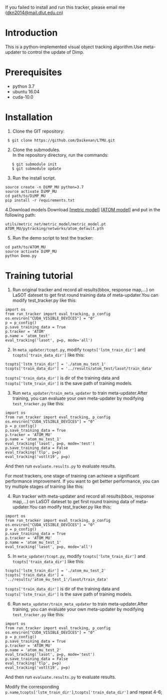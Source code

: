 
If you failed to install and run this tracker, please email me (<dkn2014@mail.dlut.edu.cn>)

# Introduction

This is a python-implemented visual object tracking algorithm.Use meta-updater to control the update of Dimp.

# Prerequisites

* python 3.7
* ubuntu 16.04
* cuda-10.0 

# Installation
1. Clone the GIT repository:
```
 $ git clone https://github.com/Daikenan/LTMU.git
```
2. Clone the submodules.  
   In the repository directory, run the commands:
```
   $ git submodule init  
   $ git submodule update
```
3. Run the install script. 
```
source create -n DiMP_MU python=3.7
source activate DiMP_MU
cd path/to/DiMP_MU
pip install -r requirements.txt
```
4.Download models
Download [[metric model](https://drive.google.com/open?id=1o-btxlWWA6GlbwMGCGkzn2vAw9qv8D2z)] [[ATOM model](https://drive.google.com/open?id=1VNyr-Ds0khjM0zaq6lU-xfY74-iWxBvU)] and put in the following path:

```
utils/metric_net/metric_model/metric_model.pt
ATOM_MU/pytracking/networks/atom_default.pth
```
5. Run the demo script to test the tracker:
```
cd path/to/ATOM_MU
source activate DiMP_MU
python Demo.py
```

# Training tutorial
1. Run original tracker and record all results(bbox, response map,...) on LaSOT dateset to get first round training data of meta-updater.You can modify test_tracker.py like this:
```
import os
from run_tracker import eval_tracking, p_config
os.environ["CUDA_VISIBLE_DEVICES"] = "0"
p = p_config()
p.save_training_data = True
p.tracker = 'ATOM'
p.name = 'atom_test'
eval_tracking('lasot', p=p, mode='all')
```

2. In `meta_updater/tcopt.py`, modify `tcopts['lstm_train_dir']` and `tcopts['train_data_dir']` like this:
```
tcopts['lstm_train_dir'] = './atom_mu_test_1'
tcopts['train_data_dir'] = '../results/atom_test/lasot/train_data'
```
`tcopts['train_data_dir']` is dir of the training data and `tcopts['lstm_train_dir']` is the save path of training models.

3. Run `meta_updater/train_meta_updater` to train meta-updater.After training, you can evaluate your own meta-updater by modifying `test_tracker.py` like this:
```
import os
from run_tracker import eval_tracking, p_config
os.environ["CUDA_VISIBLE_DEVICES"] = "0"
p = p_config()
p.save_training_data = True
p.tracker = 'ATOM_MU'
p.name = 'atom_mu_test_1'
eval_tracking('lasot', p=p, mode='test')
p.save_training_data = False
eval_tracking('tlp', p=p)
eval_tracking('votlt19', p=p)
```
And then run `evaluate.results.py` to evaluate results.

For most trackers, one stage of training can achieve a significant performance improvement. If you want to get better performance, you can try multiple stages of training like this:

4. Run tracker with meta-updater and record all results(bbox, response map,...) on LaSOT dateset to get first round training data of meta-updater.You can modify test_tracker.py like this:
```
import os
from run_tracker import eval_tracking, p_config
os.environ["CUDA_VISIBLE_DEVICES"] = "0"
p = p_config()
p.save_training_data = True
p.tracker = 'ATOM_MU'
p.name = 'atom_mu_test_1'
eval_tracking('lasot', p=p, mode='all')
```

5. In `meta_updater/tcopt.py`, modify `tcopts['lstm_train_dir']` and `tcopts['train_data_dir']` like this:
```
tcopts['lstm_train_dir'] = './atom_mu_test_2'
tcopts['train_data_dir'] = '../results/'atom_mu_test_1'/lasot/train_data'
```
`tcopts['train_data_dir']` is dir of the training data and `tcopts['lstm_train_dir']` is the save path of training models.

6. Run `meta_updater/train_meta_updater` to train meta-updater.After training, you can evaluate your own meta-updater by modifying `test_tracker.py` like this:
```
import os
from run_tracker import eval_tracking, p_config
os.environ["CUDA_VISIBLE_DEVICES"] = "0"
p = p_config()
p.save_training_data = True
p.tracker = 'ATOM_MU'
p.name = 'atom_mu_test_2'
eval_tracking('lasot', p=p, mode='test')
p.save_training_data = False
eval_tracking('tlp', p=p)
eval_tracking('votlt19', p=p)
```
And then run `evaluate.results.py` to evaluate results. 

Modify the corresponding `p.name`,`tcopts['lstm_train_dir']`,`tcopts['train_data_dir']` and repeat 4-6;
